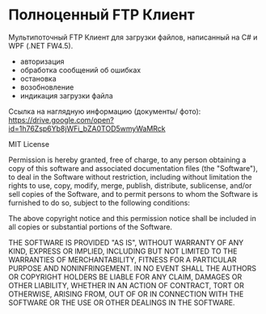 # Полноценный FTP Клиент 
  
Мультипоточный FTP Клиент для загрузки файлов, написанный на C# и WPF (.NET FW4.5).  
* авторизация   
* обработка сообщений об ошибках  
* остановка  
* возобновление  
* индикация загрузки файла  
  
Ссылка на наглядную информацию (документы/ фото):
https://drive.google.com/open?id=1h76Zsp6Yb8jWFi_bZA0TOD5wmyWaMRck

MIT License

Permission is hereby granted, free of charge, to any person obtaining a copy of this software and associated documentation files (the "Software"), to deal in the Software without restriction, including without limitation the rights to use, copy, modify, merge, publish, distribute, sublicense, and/or sell copies of the Software, and to permit persons to whom the Software is furnished to do so, subject to the following conditions:

The above copyright notice and this permission notice shall be included in all copies or substantial portions of the Software.

THE SOFTWARE IS PROVIDED "AS IS", WITHOUT WARRANTY OF ANY KIND, EXPRESS OR IMPLIED, INCLUDING BUT NOT LIMITED TO THE WARRANTIES OF MERCHANTABILITY, FITNESS FOR A PARTICULAR PURPOSE AND NONINFRINGEMENT. IN NO EVENT SHALL THE AUTHORS OR COPYRIGHT HOLDERS BE LIABLE FOR ANY CLAIM, DAMAGES OR OTHER LIABILITY, WHETHER IN AN ACTION OF CONTRACT, TORT OR OTHERWISE, ARISING FROM, OUT OF OR IN CONNECTION WITH THE SOFTWARE OR THE USE OR OTHER DEALINGS IN THE SOFTWARE.
